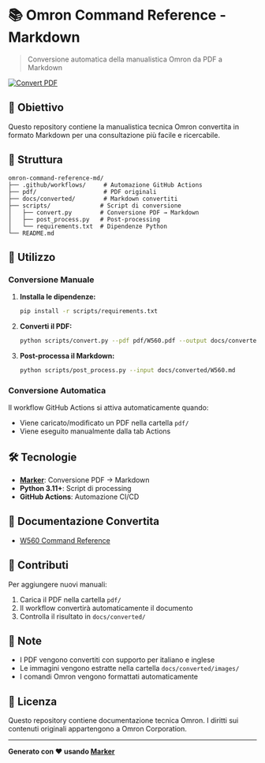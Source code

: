 # 📚 Omron Command Reference - Markdown

> Conversione automatica della manualistica Omron da PDF a Markdown

[![Convert PDF](https://github.com/DFFM-maker/omron-command-reference-md/actions/workflows/convert-pdf.yml/badge.svg)](https://github.com/DFFM-maker/omron-command-reference-md/actions/workflows/convert-pdf.yml)

## 🎯 Obiettivo

Questo repository contiene la manualistica tecnica Omron convertita in formato Markdown per una consultazione più facile e ricercabile.

## 📁 Struttura

```
omron-command-reference-md/
├── .github/workflows/     # Automazione GitHub Actions
├── pdf/                   # PDF originali
├── docs/converted/        # Markdown convertiti
├── scripts/              # Script di conversione
│   ├── convert.py        # Conversione PDF → Markdown
│   ├── post_process.py   # Post-processing
│   └── requirements.txt  # Dipendenze Python
└── README.md
```

## 🚀 Utilizzo

### Conversione Manuale

1. **Installa le dipendenze:**
   ```bash
   pip install -r scripts/requirements.txt
   ```

2. **Converti il PDF:**
   ```bash
   python scripts/convert.py --pdf pdf/W560.pdf --output docs/converted
   ```

3. **Post-processa il Markdown:**
   ```bash
   python scripts/post_process.py --input docs/converted/W560.md
   ```

### Conversione Automatica

Il workflow GitHub Actions si attiva automaticamente quando:
- Viene caricato/modificato un PDF nella cartella `pdf/`
- Viene eseguito manualmente dalla tab Actions

## 🛠️ Tecnologie

- **[Marker](https://github.com/datalab-to/marker)**: Conversione PDF → Markdown
- **Python 3.11+**: Script di processing
- **GitHub Actions**: Automazione CI/CD

## 📖 Documentazione Convertita

- [W560 Command Reference](docs/converted/W560.md)

## 🤝 Contributi

Per aggiungere nuovi manuali:
1. Carica il PDF nella cartella `pdf/`
2. Il workflow convertirà automaticamente il documento
3. Controlla il risultato in `docs/converted/`

## 📝 Note

- I PDF vengono convertiti con supporto per italiano e inglese
- Le immagini vengono estratte nella cartella `docs/converted/images/`
- I comandi Omron vengono formattati automaticamente

## 📄 Licenza

Questo repository contiene documentazione tecnica Omron. I diritti sui contenuti originali appartengono a Omron Corporation.

---

**Generato con ❤️ usando [Marker](https://github.com/datalab-to/marker)**